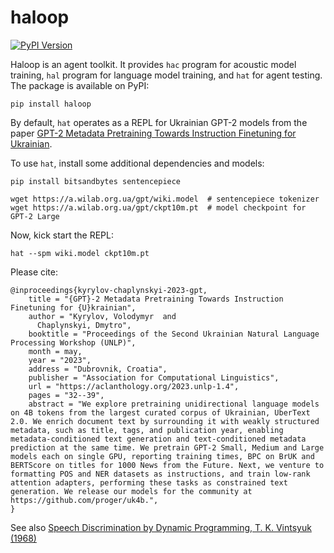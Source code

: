 # haloop

[![PyPI Version](https://img.shields.io/pypi/v/haloop.svg)](https://pypi.python.org/pypi/haloop)

Haloop is an agent toolkit. It provides `hac` program for acoustic model training, `hal` program for language model training, and `hat` for agent testing. The package is available on PyPI:

```
pip install haloop
```

By default, `hat` operates as a REPL for Ukrainian GPT-2 models from the paper [GPT-2 Metadata Pretraining Towards Instruction Finetuning for Ukrainian](https://github.com/proger/uk4b).

To use `hat`, install some additional dependencies and models:

```
pip install bitsandbytes sentencepiece

wget https://a.wilab.org.ua/gpt/wiki.model  # sentencepiece tokenizer
wget https://a.wilab.org.ua/gpt/ckpt10m.pt  # model checkpoint for GPT-2 Large
```

Now, kick start the REPL:

```
hat --spm wiki.model ckpt10m.pt
```

Please cite:

```
@inproceedings{kyrylov-chaplynskyi-2023-gpt,
    title = "{GPT}-2 Metadata Pretraining Towards Instruction Finetuning for {U}krainian",
    author = "Kyrylov, Volodymyr  and
      Chaplynskyi, Dmytro",
    booktitle = "Proceedings of the Second Ukrainian Natural Language Processing Workshop (UNLP)",
    month = may,
    year = "2023",
    address = "Dubrovnik, Croatia",
    publisher = "Association for Computational Linguistics",
    url = "https://aclanthology.org/2023.unlp-1.4",
    pages = "32--39",
    abstract = "We explore pretraining unidirectional language models on 4B tokens from the largest curated corpus of Ukrainian, UberText 2.0. We enrich document text by surrounding it with weakly structured metadata, such as title, tags, and publication year, enabling metadata-conditioned text generation and text-conditioned metadata prediction at the same time. We pretrain GPT-2 Small, Medium and Large models each on single GPU, reporting training times, BPC on BrUK and BERTScore on titles for 1000 News from the Future. Next, we venture to formatting POS and NER datasets as instructions, and train low-rank attention adapters, performing these tasks as constrained text generation. We release our models for the community at https://github.com/proger/uk4b.",
}
```

See also [Speech Discrimination by Dynamic Programming, T. K. Vintsyuk (1968)](https://link.springer.com/article/10.1007/BF01074755)
